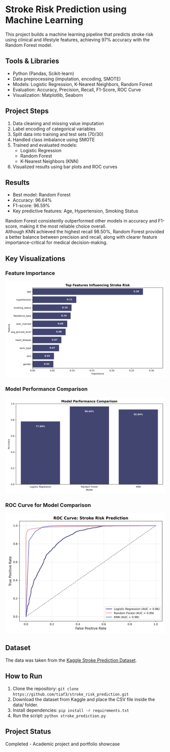 # Stroke Risk Prediction using Machine Learning

This project builds a machine learning pipeline that predicts stroke risk using clinical and lifestyle features, achieving 97% accuracy with the Random Forest model.

## Tools & Libraries
- Python (Pandas, Scikit-learn)
- Data preprocessing (imputation, encoding, SMOTE)
- Models: Logistic Regression, K-Nearest Neighbors, Random Forest
- Evaluation: Accuracy, Precision, Recall, F1-Score, ROC Curve
- Visualization: Matplotlib, Seaborn

## Project Steps
1. Data cleaning and missing value imputation
2. Label encoding of categorical variables
3. Split data into training and test sets (70/30)
4. Handled class imbalance using SMOTE
5. Trained and evaluated models:
   - Logistic Regression
   - Random Forest
   - K-Nearest Neighbors (KNN)
6. Visualized results using bar plots and ROC curves

## Results
- Best model: Random Forest  
- Accuracy: 96.64%
- F1-score: 96.59%
- Key predictive features: Age, Hypertension, Smoking Status

Random Forest consistently outperformed other models in accuracy and F1-score, making it the most reliable choice overall.  
Although KNN achieved the highest recall 98.50%, Random Forest provided a better balance between precision and recall, along with clearer feature importance-critical for medical decision-making.

## Key Visualizations

### Feature Importance 
![Feature Importance](images/feature_importance.png)

### Model Performance Comparison
![Accuracy Bar Chart](images/model_accuracy.png)

### ROC Curve for Model Comparison
![ROC Curve](images/roc_curve.png)

## Dataset
The data was taken from the [Kaggle Stroke Prediction Dataset](https://www.kaggle.com/datasets/fedesoriano/stroke-prediction-dataset).

## How to Run
1. Clone the repository: `git clone https://github.com/tiaf3/stroke_risk_prediction.git`
2. Download the dataset from Kaggle and place the CSV file inside the data/ folder.
3. Install dependencies: `pip install -r requirements.txt`
4. Run the script: `python stroke_prediction.py`

## Project Status
Completed - Academic project and portfolio showcase
